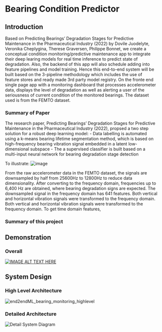 <h1> Bearing Condition Predictor </h1>

<h2>Introduction</h2>
Based on Predicting Bearings’ Degradation Stages for Predictive Maintenance in the Pharmaceutical Industry (2022) by Dovile Juodelyte, Veronika Cheplygina, Therese Graversen, Philippe Bonnet, we create a conceptual condition monitoring/predictive maintenance app to integrate their deep learing models for real time inference to predict state of degradation.  Also, the backend of this app will also schedule adding into feature pipelines and model training.  Hence this end-to-end system will be built based on the 3-pipeline methodology which includes the use of feature stores and ready made 3rd party model registry.  On the fronte end single page app with a monitoring dashboard that processes accelerometer data, displays the level of degradation as well as alerting a user of the seriousness of current condition of the monitored bearings.  The dataset used is from the FEMTO dataset.

<h3>Summary of Paper</h3>
The research paper, Predicting Bearings’ Degradation Stages for Predictive Maintenance in the Pharmaceutical Industry (2022), propsed a two step solution for a robust deep learning model:
- Data labelling is automated using a k-means bearing lifetime segmentation method, which is based on high-frequency bearing vibration signal embedded in a latent low-dimensional subspace 
- The a supervised classifier is built based on a multi-input neural network for bearing degradation stage detection

To illustrate:
![image](https://github.com/user-attachments/assets/af1b9f52-608f-4dfe-8e77-2be4e8de90ea)

From the raw accelerometer data in the FEMTO dataset, the signals are downsampled by half from 25600Hz to 12800Hz to reduce data dimensionality.  After converting to the frequency domain, frequencies up to 6,400 Hz are obtained, where bearing degradation signs are expected. The downsampled signal in the frequency domain has 641 features. Both vertical and horizontal vibration signals were transformed to the frequency domain.  Both vertical and horizontal vibration signals were transformed to the frequency domain.  To get time domain features, 

<h3> Summary of this project </h3>

<h2> Demonstration </h2>

<h3> Overall </h3>

[![IMAGE ALT TEXT HERE](https://img.youtube.com/vi/4M7ylEkJ4IY/0.jpg)](https://www.youtube.com/watch?v=4M7ylEkJ4IY)


<h2> System Design </h2>

<h3> High Level Architecture </h3>

![end2endML_bearing_monitoring_highlevel](https://github.com/user-attachments/assets/53182ef6-f049-4c13-8f5c-42ee46957ec4)

<h3> Detailed Architecture </h3>

![Detail System Diagram](https://github.com/user-attachments/assets/0e6505d8-62b6-4224-899d-0e547448af97)



